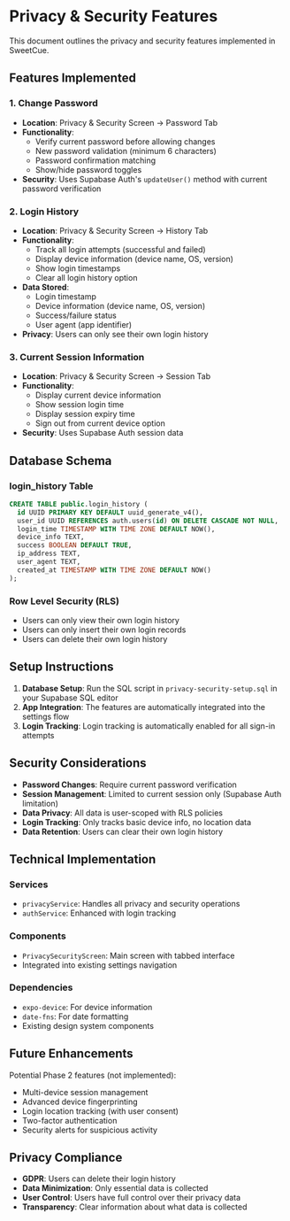 # Privacy & Security Features

This document outlines the privacy and security features implemented in SweetCue.

## Features Implemented

### 1. Change Password
- **Location**: Privacy & Security Screen → Password Tab
- **Functionality**: 
  - Verify current password before allowing changes
  - New password validation (minimum 6 characters)
  - Password confirmation matching
  - Show/hide password toggles
- **Security**: Uses Supabase Auth's `updateUser()` method with current password verification

### 2. Login History
- **Location**: Privacy & Security Screen → History Tab
- **Functionality**:
  - Track all login attempts (successful and failed)
  - Display device information (device name, OS, version)
  - Show login timestamps
  - Clear all login history option
- **Data Stored**:
  - Login timestamp
  - Device information (device name, OS, version)
  - Success/failure status
  - User agent (app identifier)
- **Privacy**: Users can only see their own login history

### 3. Current Session Information
- **Location**: Privacy & Security Screen → Session Tab
- **Functionality**:
  - Display current device information
  - Show session login time
  - Display session expiry time
  - Sign out from current device option
- **Security**: Uses Supabase Auth session data

## Database Schema

### login_history Table
```sql
CREATE TABLE public.login_history (
  id UUID PRIMARY KEY DEFAULT uuid_generate_v4(),
  user_id UUID REFERENCES auth.users(id) ON DELETE CASCADE NOT NULL,
  login_time TIMESTAMP WITH TIME ZONE DEFAULT NOW(),
  device_info TEXT,
  success BOOLEAN DEFAULT TRUE,
  ip_address TEXT,
  user_agent TEXT,
  created_at TIMESTAMP WITH TIME ZONE DEFAULT NOW()
);
```

### Row Level Security (RLS)
- Users can only view their own login history
- Users can only insert their own login records
- Users can delete their own login history

## Setup Instructions

1. **Database Setup**: Run the SQL script in `privacy-security-setup.sql` in your Supabase SQL editor
2. **App Integration**: The features are automatically integrated into the settings flow
3. **Login Tracking**: Login tracking is automatically enabled for all sign-in attempts

## Security Considerations

- **Password Changes**: Require current password verification
- **Session Management**: Limited to current session only (Supabase Auth limitation)
- **Data Privacy**: All data is user-scoped with RLS policies
- **Login Tracking**: Only tracks basic device info, no location data
- **Data Retention**: Users can clear their own login history

## Technical Implementation

### Services
- `privacyService`: Handles all privacy and security operations
- `authService`: Enhanced with login tracking

### Components
- `PrivacySecurityScreen`: Main screen with tabbed interface
- Integrated into existing settings navigation

### Dependencies
- `expo-device`: For device information
- `date-fns`: For date formatting
- Existing design system components

## Future Enhancements

Potential Phase 2 features (not implemented):
- Multi-device session management
- Advanced device fingerprinting
- Login location tracking (with user consent)
- Two-factor authentication
- Security alerts for suspicious activity

## Privacy Compliance

- **GDPR**: Users can delete their login history
- **Data Minimization**: Only essential data is collected
- **User Control**: Users have full control over their privacy data
- **Transparency**: Clear information about what data is collected 